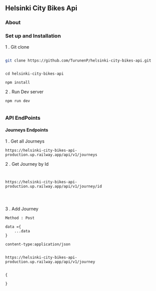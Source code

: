 ## Helsinki City Bikes Api


### About



### Set up and Installation

1 . Git clone

```bash

git clone https://github.com/TurunenP/helsinki-city-bikes-api.git


```

```

cd helsinki-city-bikes-api

npm install

```

2 . Run Dev server

```
npm run dev


```




### API EndPoints


#### Journeys Endpoints



1 . Get all Journeys


```
https://helsinki-city-bikes-api-production.up.railway.app/api/v1/journeys

```
2 . Get  Journey by Id

```


https://helsinki-city-bikes-api-production.up.railway.app/api/v1/journey/id




```


3 . Add  Journey

```
Method : Post

data ={
    ...data
}

content-type:application/json


https://helsinki-city-bikes-api-production.up.railway.app/api/v1/journey


{
    
}


```



